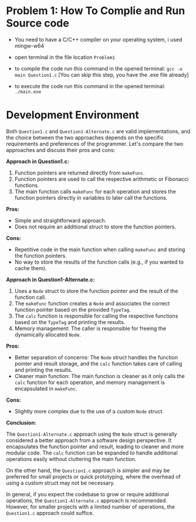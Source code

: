 # Problem 1: How To Complie and Run Source code

- You need to have a C/C++ compiler on your operating system, i used mingw-w64

- open terminal in the file location ```Problem1```

- to compile the code run this command in the opened terminal: ```gcc -o main Question1.c``` [You can skip this step, you have the .exe file already]

- to execute the code run this command in the opened terminal: ```./main.exe```


# Development Environment

Both `Question1.c` and `Question1-Alternate.c` are valid implementations, and the choice between the two approaches depends on the specific requirements and preferences of the programmer. Let's compare the two approaches and discuss their pros and cons:

**Approach in Question1.c:**

1. Function pointers are returned directly from `makeFunc`.
2. Function pointers are used to call the respective arithmetic or Fibonacci functions.
3. The main function calls `makeFunc` for each operation and stores the function pointers directly in variables to later call the functions.

**Pros:**
- Simple and straightforward approach.
- Does not require an additional struct to store the function pointers.

**Cons:**
- Repetitive code in the main function when calling `makeFunc` and storing the function pointers.
- No way to store the results of the function calls (e.g., if you wanted to cache them).

**Approach in Question1-Alternate.c:**

1. Uses a `Node` struct to store the function pointer and the result of the function call.
2. The `makeFunc` function creates a `Node` and associates the correct function pointer based on the provided `TypeTag`.
3. The `calc` function is responsible for calling the respective functions based on the `TypeTag` and printing the results.
4. Memory management: The caller is responsible for freeing the dynamically allocated `Node`.

**Pros:**
- Better separation of concerns: The `Node` struct handles the function pointer and result storage, and the `calc` function takes care of calling and printing the results.
- Cleaner main function: The main function is cleaner as it only calls the `calc` function for each operation, and memory management is encapsulated in `makeFunc`.

**Cons:**
- Slightly more complex due to the use of a custom `Node` struct.

**Conclusion:**

The `Question1-Alternate.c` approach using the `Node` struct is generally considered a better approach from a software design perspective. It encapsulates the function pointer and result, leading to cleaner and more modular code. The `calc` function can be expanded to handle additional operations easily without cluttering the main function.

On the other hand, the `Question1.c` approach is simpler and may be preferred for small projects or quick prototyping, where the overhead of using a custom struct may not be necessary.

In general, if you expect the codebase to grow or require additional operations, the `Question1-Alternate.c` approach is recommended. However, for smaller projects with a limited number of operations, the `Question1.c` approach could suffice.
